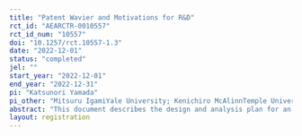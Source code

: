 ```yaml
---
title: "Patent Wavier and Motivations for R&D"
rct_id: "AEARCTR-0010557"
rct_id_num: "10557"
doi: "10.1257/rct.10557-1.3"
date: "2022-12-01"
status: "completed"
jel: ""
start_year: "2022-12-01"
end_year: "2022-12-31"
pi: "Katsunori Yamada"
pi_other: "Mitsuru IgamiYale University; Kenichiro McAlinnTemple University; Alireza NaghaviUniversity of Bologna; Giuseppe PignataroUniversity of Bologna; Shonosuke SugasawaUniversity of Tokyo"
abstract: "This document describes the design and analysis plan for an online RCT experiment (N = 651) to be held between December the 1st, 2022 and December the 31rd, 2022, using a list of university-based start-up firms compiled by the Ministry of Economy, Trade, and Industry (METI), Japan."
layout: registration
---
```



